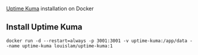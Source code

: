 [Uptime Kuma](https://uptime.kuma.pet/) installation on Docker

## Install Uptime Kuma

    docker run -d --restart=always -p 3001:3001 -v uptime-kuma:/app/data --name uptime-kuma louislam/uptime-kuma:1
